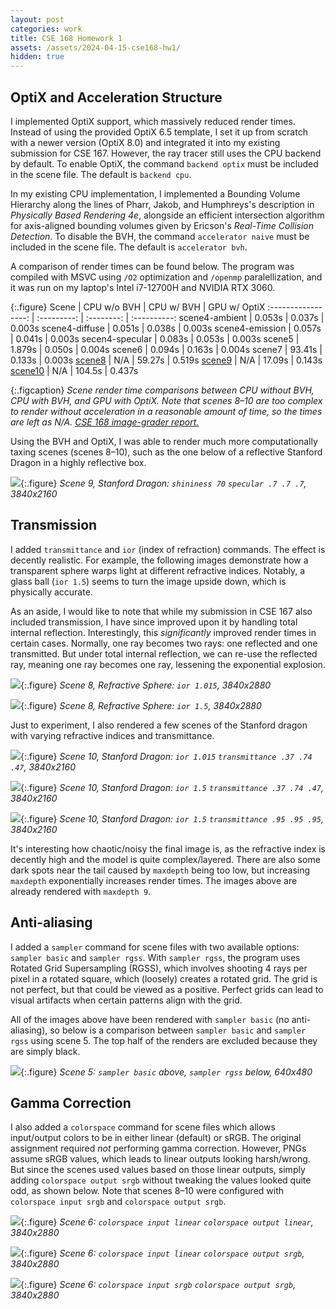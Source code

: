 ```yaml
---
layout: post
categories: work
title: CSE 168 Homework 1
assets: /assets/2024-04-15-cse168-hw1/
hidden: true
---
```


## OptiX and Acceleration Structure

I implemented OptiX support, which massively reduced render times. Instead of using the provided OptiX 6.5 template, I set it up from scratch with a newer version (OptiX 8.0) and integrated it into my existing submission for CSE 167. However, the ray tracer still uses the CPU backend by default. To enable OptiX, the command `backend optix` must be included in the scene file. The default is `backend cpu`.

In my existing CPU implementation, I implemented a Bounding Volume Hierarchy along the lines of Pharr, Jakob, and Humphreys's description in *Physically Based Rendering 4e*, alongside an efficient intersection algorithm for axis-aligned bounding volumes given by Ericson's *Real-Time Collision Detection*. To disable the BVH, the command `accelerator naive` must be included in the scene file. The default is `accelerator bvh`.

A comparison of render times can be found below. The program was compiled with MSVC using `/O2` optimization and `/openmp` paralellization, and it was run on my laptop's Intel i7-12700H and NVIDIA RTX 3060.

{:.figure}
Scene               | CPU w/o BVH | CPU w/ BVH | GPU w/ OptiX
:-----------------: | :---------: | :--------: | :----------:
scene4-ambient      | 0.053s      | 0.037s     | 0.003s
scene4-diffuse      | 0.051s      | 0.038s     | 0.003s
scene4-emission     | 0.057s      | 0.041s     | 0.003s
secen4-specular     | 0.083s      | 0.053s     | 0.003s
scene5              | 1.879s      | 0.050s     | 0.004s
scene6              | 0.094s      | 0.163s     | 0.004s
scene7              | 93.41s      | 0.133s     | 0.003s
[scene8](#scene8)   | N/A         | 59.27s     | 0.519s
[scene9](#scene9)   | N/A         | 17.09s     | 0.143s
[scene10](#scene10) | N/A         | 104.5s     | 0.437s

{:.figcaption}
*Scene render time comparisons between CPU without BVH, CPU with BVH, and GPU with OptiX. Note that scenes 8&ndash;10 are too complex to render without acceleration in a reasonable amount of time, so the times are left as N/A. [CSE 168 image-grader report.](https://raviucsdgroup.s3.amazonaws.com/homework1/6102a1a992205cdaa41cb91a62662014/20240415122630/index.html)*

Using the BVH and OptiX, I was able to render much more computationally taxing scenes (scenes 8&ndash;10), such as the one below of a reflective Stanford Dragon in a highly reflective box.

<a name="scene9"></a>
![]({{page.assets}}scene9.png){:.figure}
*Scene 9, Stanford Dragon: `shininess 70` `specular .7 .7 .7`, 3840x2160*

## Transmission
I added `transmittance` and `ior` (index of refraction) commands. The effect is decently realistic. For example, the following images demonstrate how a transparent sphere warps light at different refractive indices. Notably, a glass ball (`ior 1.5`) seems to turn the image upside down, which is physically accurate.

As an aside, I would like to note that while my submission in CSE 167 also included transmission, I have since improved upon it by handling total internal reflection. Interestingly, this *significantly* improved render times in certain cases. Normally, one ray becomes two rays: one reflected and one transmitted. But under total internal reflection, we can re-use the reflected ray, meaning one ray becomes one ray, lessening the exponential explosion.

<a name="scene8"></a>
![]({{page.assets}}scene8-ior1.015.png){:.figure}
*Scene 8, Refractive Sphere: `ior 1.015`, 3840x2880*

![]({{page.assets}}scene8-ior1.5.png){:.figure}
*Scene 8, Refractive Sphere: `ior 1.5`, 3840x2880*

Just to experiment, I also rendered a few scenes of the Stanford dragon with varying refractive indices and transmittance.

<a name="scene10"></a>
![]({{page.assets}}scene10-ior1.015.png){:.figure}
*Scene 10, Stanford Dragon: `ior 1.015` `transmittance .37 .74 .47`, 3840x2160*

![]({{page.assets}}scene10-ior1.5.png){:.figure}
*Scene 10, Stanford Dragon: `ior 1.5` `transmittance .37 .74 .47`, 3840x2160*

![]({{page.assets}}scene10-ior1.5-clear.png){:.figure}
*Scene 10, Stanford Dragon: `ior 1.5` `transmittance .95 .95 .95`, 3840x2160*

It's interesting how chaotic/noisy the final image is, as the refractive index is decently high and the model is quite complex/layered. There are also some dark spots near the tail caused by `maxdepth` being too low, but increasing `maxdepth` exponentially increases render times. The images above are already rendered with `maxdepth 9`.

## Anti-aliasing
I added a `sampler` command for scene files with two available options: `sampler basic` and `sampler rgss`. With `sampler rgss`, the program uses Rotated Grid Supersampling (RGSS), which involves shooting 4 rays per pixel in a rotated square, which (loosely) creates a rotated grid. The grid is not perfect, but that could be viewed as a positive. Perfect grids can lead to visual artifacts when certain patterns align with the grid.

All of the images above have been rendered with `sampler basic` (no anti-aliasing), so below is a comparison between `sampler basic` and `sampler rgss` using scene 5. The top half of the renders are excluded because they are simply black.

![]({{page.assets}}scene5-comparison.png){:.figure}
*Scene 5: `sampler basic` above, `sampler rgss` below, 640x480*

## Gamma Correction
I also added a `colorspace` command for scene files which allows input/output colors to be in either linear (default) or sRGB. The original assignment required *not* performing gamma correction. However, PNGs assume sRGB values, which leads to linear outputs looking harsh/wrong. But since the scenes used values based on those linear outputs, simply adding `colorspace output srgb` without tweaking the values  looked quite odd, as shown below. Note that scenes 8&ndash;10 were configured with `colorspace input srgb` and `colorspace output srgb`.

![]({{page.assets}}scene6-linear-linear.png){:.figure}
*Scene 6: `colorspace input linear` `colorspace output linear`, 3840x2880*

![]({{page.assets}}scene6-linear-srgb.png){:.figure}
*Scene 6: `colorspace input linear` `colorspace output srgb`, 3840x2880*

![]({{page.assets}}scene6-srgb-srgb.png){:.figure}
*Scene 6: `colorspace input srgb` `colorspace output srgb`, 3840x2880*
